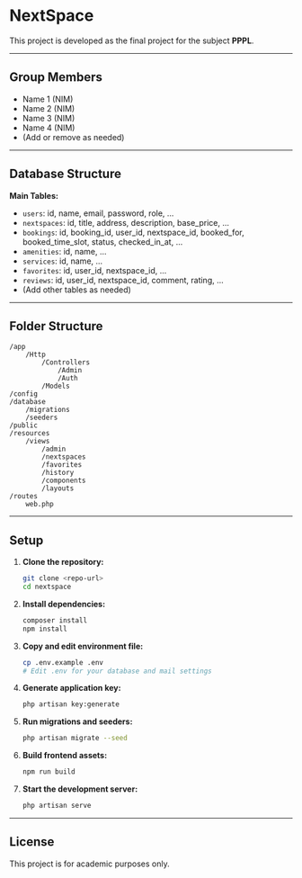 # NextSpace

This project is developed as the final project for the subject **PPPL**.

---

## Group Members

- Name 1 (NIM)
- Name 2 (NIM)
- Name 3 (NIM)
- Name 4 (NIM)
- (Add or remove as needed)

---

## Database Structure

**Main Tables:**

- `users`: id, name, email, password, role, ...
- `nextspaces`: id, title, address, description, base_price, ...
- `bookings`: id, booking_id, user_id, nextspace_id, booked_for, booked_time_slot, status, checked_in_at, ...
- `amenities`: id, name, ...
- `services`: id, name, ...
- `favorites`: id, user_id, nextspace_id, ...
- `reviews`: id, user_id, nextspace_id, comment, rating, ...
- (Add other tables as needed)

---

## Folder Structure

```
/app
    /Http
        /Controllers
            /Admin
            /Auth
        /Models
/config
/database
    /migrations
    /seeders
/public
/resources
    /views
        /admin
        /nextspaces
        /favorites
        /history
        /components
        /layouts
/routes
    web.php
```

---

## Setup

1. **Clone the repository:**

    ```sh
    git clone <repo-url>
    cd nextspace
    ```

2. **Install dependencies:**

    ```sh
    composer install
    npm install
    ```

3. **Copy and edit environment file:**

    ```sh
    cp .env.example .env
    # Edit .env for your database and mail settings
    ```

4. **Generate application key:**

    ```sh
    php artisan key:generate
    ```

5. **Run migrations and seeders:**

    ```sh
    php artisan migrate --seed
    ```

6. **Build frontend assets:**

    ```sh
    npm run build
    ```

7. **Start the development server:**
    ```sh
    php artisan serve
    ```

---

## License

This project is for academic purposes only.
